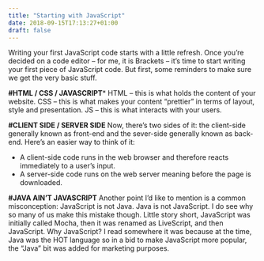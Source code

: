 ```yaml
---
title: "Starting with JavaScript"
date: 2018-09-15T17:13:27+01:00
draft: false
---
```


Writing your first JavaScript code starts with a little refresh. 
Once you’re decided on a code editor – for me, it is Brackets – it’s time to start writing your first piece of JavaScript code.<!--more-->
But first, some reminders to make sure we get the very basic stuff.

**#HTML / CSS / JAVASCRIPT***
HTML – this is what holds the content of your website.
CSS – this is what makes your content “prettier” in terms of layout, style and presentation.
JS – this is what interacts with your users.

**#CLIENT SIDE / SERVER SIDE**
Now, there’s two sides of it: the client-side generally known as front-end and the sever-side generally known as back-end. Here’s an easier way to think of it:
+	A client-side code runs in the web browser and therefore reacts immediately to a user’s input. 
+ A server-side code runs on the web server meaning before the page is downloaded.

**#JAVA AIN’T JAVASCRIPT**
Another point I’d like to mention is a common misconception: JavaScript is not Java. Java is not JavaScript. I do see why so many of us make this mistake though. Little story short, JavaScript was initially called Mocha, then it was renamed as LiveScript, and then JavaScript. Why JavaScript? I read somewhere it was because at the time, Java was the HOT language so in a bid to make JavaScript more popular, the “Java” bit was added for marketing purposes.
